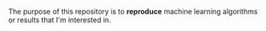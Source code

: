 The purpose of this repository is to **reproduce** machine learning algorithms or results that I'm interested in.
